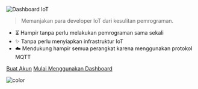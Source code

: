 ![Dashboard IoT](https://dashboard.nusabot.com/assets/images/logo-2.svg)

>  Memanjakan para developer IoT dari kesulitan pemrograman. <!-- TODO: Replace with your description -->


<!-- TODO: Update to match your project's benefits/features. Git emojis work great here. -->

- :hourglass_flowing_sand: Hampir tanpa perlu melakukan pemrograman sama sekali
- :sparkles: Tanpa perlu menyiapkan infrastruktur IoT
- :cloud: Mendukung hampir semua perangkat karena menggunakan protokol MQTT

[Buat Akun](https://iot.nusabot.id) <!-- TODO: Remove on your copy of this template.-->
[Mulai Menggunakan Dashboard](#pengenalan) <!-- TODO: Use ID of your homepage heading -->

<!-- TODO: Set your background color or image. -->
![color](#b3d9f8)
